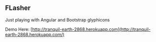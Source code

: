 ## FLasher

Just playing with Angular and Bootstrap glyphicons

Demo Here: [http://tranquil-earth-2868.herokuapp.com](http://tranquil-earth-2868.herokuapp.com/)